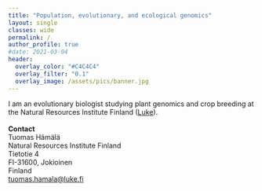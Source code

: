 ```yaml
---
title: "Population, evolutionary, and ecological genomics"
layout: single
classes: wide
permalink: /
author_profile: true
#date: 2021-03-04
header:
  overlay_color: "#C4C4C4"
  overlay_filter: "0.1"
  overlay_image: /assets/pics/banner.jpg
---
```


I am an evolutionary biologist studying plant genomics and crop breeding at the Natural Resources Institute Finland ([Luke](https://www.luke.fi/en)).
<br>
<br>
__Contact__
<br>
Tuomas Hämälä<br>
Natural Resources Institute Finland<br>
Tietotie 4<br>
FI-31600, Jokioinen<br>
Finland<br>
tuomas.hamala@luke.fi<br>
